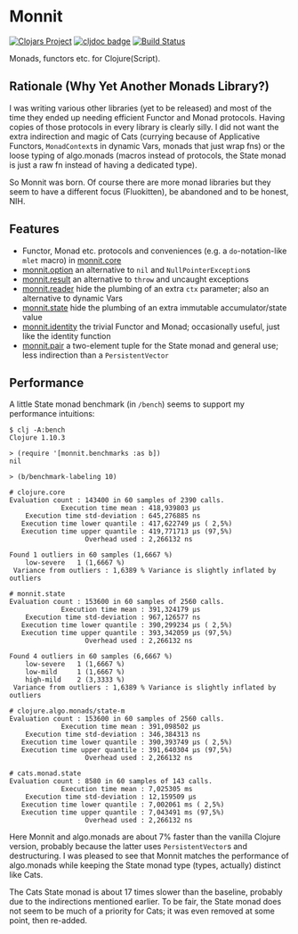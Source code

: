 # Monnit

[![Clojars Project](https://img.shields.io/clojars/v/com.deepbeginnings/monnit.svg)](https://clojars.org/com.deepbeginnings/monnit)
[![cljdoc badge](https://cljdoc.org/badge/com.deepbeginnings/monnit)](https://cljdoc.org/d/com.deepbeginnings/monnit/CURRENT)
[![Build Status](https://img.shields.io/github/workflow/status/nilern/monnit/Run%20tests.svg)](https://github.com/nilern/monnit/actions)

Monads, functors etc. for Clojure(Script).

## Rationale (Why Yet Another Monads Library?)

I was writing various other libraries (yet to be released) and most of the time
they ended up needing efficient Functor and Monad protocols. Having copies of
those protocols in every library is clearly silly. I did not want the extra
indirection and magic of Cats (currying because of Applicative Functors,
`MonadContext`s in dynamic Vars, monads that just wrap fns) or the loose typing
of algo.monads (macros instead of protocols, the State monad is just a raw fn
instead of having a dedicated type).

So Monnit was born. Of course there are more monad libraries but they seem to
have a different focus (Fluokitten), be abandoned and to be honest, NIH.

## Features

* Functor, Monad etc. protocols and conveniences (e.g. a `do`-notation-like
  `mlet` macro) in [monnit.core](https://cljdoc.org/d/com.deepbeginnings/monnit/CURRENT/api/monnit.core)
* [monnit.option](https://cljdoc.org/d/com.deepbeginnings/monnit/CURRENT/api/monnit.option)
  an alternative to `nil` and `NullPointerException`s
* [monnit.result](https://cljdoc.org/d/com.deepbeginnings/monnit/CURRENT/api/monnit.result)
  an alternative to `throw` and uncaught exceptions
* [monnit.reader](https://cljdoc.org/d/com.deepbeginnings/monnit/CURRENT/api/monnit.reader)
  hide the plumbing of an extra `ctx` parameter; also an alternative to dynamic Vars
* [monnit.state](https://cljdoc.org/d/com.deepbeginnings/monnit/CURRENT/api/monnit.state)
  hide the plumbing of an extra immutable accumulator/state value
* [monnit.identity](https://cljdoc.org/d/com.deepbeginnings/monnit/CURRENT/api/monnit.identity)
  the trivial Functor and Monad; occasionally useful, just like the identity function
* [monnit.pair](https://cljdoc.org/d/com.deepbeginnings/monnit/CURRENT/api/monnit.pair)
  a two-element tuple for the State monad and general use; less indirection than a `PersistentVector`

## Performance

A little State monad benchmark (in `/bench`) seems to support my performance
intuitions:

```
$ clj -A:bench
Clojure 1.10.3

> (require '[monnit.benchmarks :as b])
nil

> (b/benchmark-labeling 10)

# clojure.core
Evaluation count : 143400 in 60 samples of 2390 calls.
             Execution time mean : 418,939803 µs
    Execution time std-deviation : 645,276885 ns
   Execution time lower quantile : 417,622749 µs ( 2,5%)
   Execution time upper quantile : 419,771713 µs (97,5%)
                   Overhead used : 2,266132 ns

Found 1 outliers in 60 samples (1,6667 %)
	low-severe	 1 (1,6667 %)
 Variance from outliers : 1,6389 % Variance is slightly inflated by outliers

# monnit.state
Evaluation count : 153600 in 60 samples of 2560 calls.
             Execution time mean : 391,324179 µs
    Execution time std-deviation : 967,126577 ns
   Execution time lower quantile : 390,299234 µs ( 2,5%)
   Execution time upper quantile : 393,342059 µs (97,5%)
                   Overhead used : 2,266132 ns

Found 4 outliers in 60 samples (6,6667 %)
	low-severe	 1 (1,6667 %)
	low-mild	 1 (1,6667 %)
	high-mild	 2 (3,3333 %)
 Variance from outliers : 1,6389 % Variance is slightly inflated by outliers

# clojure.algo.monads/state-m
Evaluation count : 153600 in 60 samples of 2560 calls.
             Execution time mean : 391,098502 µs
    Execution time std-deviation : 346,384313 ns
   Execution time lower quantile : 390,393749 µs ( 2,5%)
   Execution time upper quantile : 391,640304 µs (97,5%)
                   Overhead used : 2,266132 ns

# cats.monad.state
Evaluation count : 8580 in 60 samples of 143 calls.
             Execution time mean : 7,025305 ms
    Execution time std-deviation : 12,159509 µs
   Execution time lower quantile : 7,002061 ms ( 2,5%)
   Execution time upper quantile : 7,043491 ms (97,5%)
                   Overhead used : 2,266132 ns
```

Here Monnit and algo.monads are about 7% faster than the vanilla Clojure
version, probably because the latter uses `PersistentVector`s and
destructuring. I was pleased to see that Monnit matches the performance of
algo.monads while keeping the State monad type (types, actually) distinct like
Cats.

The Cats State monad is about 17 times slower than the baseline, probably due
to the indirections mentioned earlier. To be fair, the State monad does not
seem to be much of a priority for Cats; it was even removed at some point, then
re-added.

